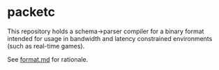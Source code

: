 # packetc

This repository holds a schema->parser compiler for a binary format intended for usage in bandwidth and latency constrained environments (such as real-time games).

See [format.md](format.md) for rationale.